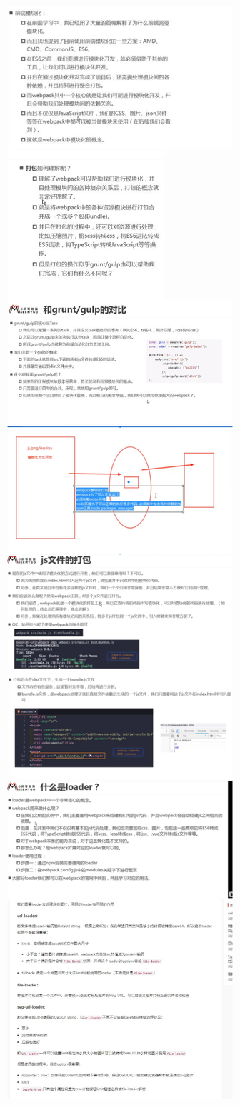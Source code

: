 ![](tag_files/1.jpg)
![](tag_files/2.jpg)
![](tag_files/3.jpg)
![](tag_files/4.jpg)
![](tag_files/5.jpg)
![](tag_files/6.jpg)
![](tag_files/7.jpg)
![](tag_files/8.jpg)